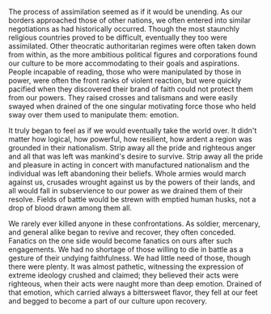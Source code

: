 The process of assimilation seemed as if it would be unending. As our borders approached those of other nations, we often entered into similar negotiations as had historically occurred. Though the most staunchly religious countries proved to be difficult, eventually they too were assimilated. Other theocratic authoritarian regimes were often taken down from within, as the more ambitious political figures and corporations found our culture to be more accommodating to their goals and aspirations. People incapable of reading, those who were manipulated by those in power, were often the front ranks of violent reaction, but were quickly pacified when they discovered their brand of faith could not protect them from our powers. They raised crosses and talismans and were easily swayed when drained of the one singular motivating force those who held sway over them used to manipulate them: emotion.

It truly began to feel as if we would eventually take the world over. It didn't matter how logical, how powerful, how resilient, how ardent a region was grounded in their nationalism. Strip away all the pride and righteous anger and all that was left was mankind's desire to survive. Strip away all the pride and pleasure in acting in concert with manufactured nationalism and the individual was left abandoning their beliefs. Whole armies would march against us, crusades wrought against us by the powers of their lands, and all would fall in subservience to our power as we drained them of their resolve. Fields of battle would be strewn with emptied human husks, not a drop of blood drawn among them all.

We rarely ever killed anyone in these confrontations. As soldier, mercenary, and general alike began to revive and recover, they often conceded. Fanatics on the one side would become fanatics on ours after such engagements. We had no shortage of those willing to die in battle as a gesture of their undying faithfulness. We had little need of those, though there were plenty. It was almost pathetic, witnessing the expression of extreme ideology crushed and claimed; they believed their acts were righteous, when their acts were naught more than deep emotion. Drained of that emotion, which carried always a bittersweet flavor, they fell at our feet and begged to become a part of our culture upon recovery.

